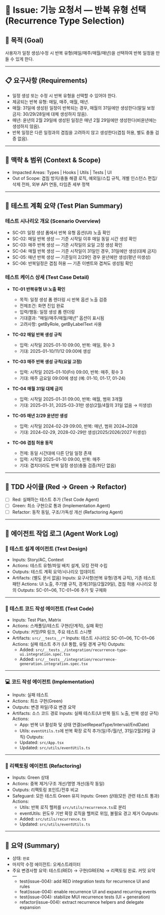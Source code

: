 # 🧭 Issue: 기능 요청서 — 반복 유형 선택 (Recurrence Type Selection)

## 🎯 목적 (Goal)

사용자가 일정 생성/수정 시 반복 유형(매일/매주/매월/매년)을 선택하여 반복 일정을 만들 수 있게 한다.

---

## 📋 요구사항 (Requirements)

- 일정 생성 또는 수정 시 반복 유형을 선택할 수 있어야 한다.
- 제공되는 반복 유형: 매일, 매주, 매월, 매년.
- 매월: 31일에 생성된 일정이 반복되는 경우, 매월의 31일에만 생성한다(말일 보정 금지: 30/29/28일에 대체 생성하지 않음).
- 매년: 윤년의 2월 29일에 생성된 일정은 매년 2월 29일에만 생성한다(비윤년에는 생성하지 않음).
- 반복 일정은 다른 일정과의 겹침을 고려하지 않고 생성한다(겹침 허용, 별도 충돌 검증 없음).

---

## 🧩 맥락 & 범위 (Context & Scope)

- Impacted Areas: Types | Hooks | Utils | Tests | UI
- Out of Scope: 겹침 방지/충돌 해결 로직, 예외일/스킵 규칙, 개별 인스턴스 편집/삭제 전파, 외부 API 연동, 타임존 세부 정책

---

## 🧪 테스트 계획 요약 (Test Plan Summary)

### 테스트 시나리오 개요 (Scenario Overview)

- SC-01: 일정 생성 폼에서 반복 유형 옵션(UI) 노출 확인
- SC-02: 매일 반복 생성 — 기준 시작일 이후 매일 동일 시간 생성 확인
- SC-03: 매주 반복 생성 — 기준 시작일의 요일 고정 생성 확인
- SC-04: 매월 반복 생성 — 기준 시작일이 31일인 경우, 31일에만 생성(대체 금지)
- SC-05: 매년 반복 생성 — 기준일이 2/29인 경우 윤년에만 생성(평년 미생성)
- SC-06: 반복일정은 겹침 허용 — 기존 이벤트와 겹쳐도 생성됨 확인

### 테스트 케이스 상세 (Test Case Detail)

- **TC-01 반복유형 UI 노출 확인**

  - 목적: 일정 생성 폼 렌더링 시 반복 옵션 노출 검증
  - 전제조건: 화면 진입 완료
  - 입력/행동: 일정 생성 폼 렌더링
  - 기대결과: “매일/매주/매월/매년” 옵션이 표시됨
  - 고려사항: getByRole, getByLabelText 사용

- **TC-02 매일 반복 생성 규칙**

  - 입력: 시작일 2025-01-10 09:00, 반복: 매일, 횟수 3
  - 기대: 2025-01-10/11/12 09:00에 생성

- **TC-03 매주 반복 생성 규칙(요일 고정)**

  - 입력: 시작일 2025-01-10(Fri) 09:00, 반복: 매주, 횟수 3
  - 기대: 매주 금요일 09:00에 생성 (예: 01-10, 01-17, 01-24)

- **TC-04 매월 31일 대체 금지**

  - 입력: 시작일 2025-01-31 09:00, 반복: 매월, 범위 3개월
  - 기대: 2025-01-31, 2025-03-31만 생성(2월/4월의 31일 없음 → 미생성)

- **TC-05 매년 2/29 윤년만 생성**

  - 입력: 시작일 2024-02-29 09:00, 반복: 매년, 범위 2024~2028
  - 기대: 2024-02-29, 2028-02-29만 생성(2025/2026/2027 미생성)

- **TC-06 겹침 허용 동작**
  - 전제: 동일 시간대에 다른 단일 일정 존재
  - 입력: 시작일 2025-01-10 09:00, 반복: 매주
  - 기대: 겹치더라도 반복 일정 생성(충돌 검증/차단 없음)

---

## 🔁 TDD 사이클 (Red → Green → Refactor)

- [ ] Red: 실패하는 테스트 추가 (Test Code Agent)
- [ ] Green: 최소 구현으로 통과 (Implementation Agent)
- [ ] Refactor: 동작 동일, 구조/가독성 개선 (Refactoring Agent)

---

## 🧠 에이전트 작업 로그 (Agent Work Log)

### 🧩 테스트 설계 에이전트 (Test Design)

- Inputs: Story/AC, Context
- Actions: 테스트 유형/파일 배치 설계, 모킹 전략 수립
- Outputs: 테스트 계획 요약/시나리오 업데이트
- Artifacts: (별도 문서 없음)
  <!-- TEST_DESIGN_START -->
  Inputs: 요구사항(반복 유형/경계 규칙), 기존 테스트 패턴
  Actions: UI 노출, 주기별 규칙, 경계(31일/2월29일), 겹침 허용 시나리오 정의
  Outputs: SC-01~06, TC-01~06 추가 및 구체화
  <!-- TEST_DESIGN_END -->

---

### 🧪 테스트 코드 작성 에이전트 (Test Code)

- Inputs: Test Plan, Matrix
- Actions: 스캐폴딩/테스트 구현(단계적), 실패 확인
- Outputs: 커밋/PR 링크, 주요 테스트 스니펫
- Artifacts: `src/__tests__/*`
  <!-- TEST_CODE_START -->
  Inputs: 테스트 시나리오 SC-01~06, TC-01~06
  Actions: 실패 테스트 추가 (UI 통합, 유틸 경계 규칙)
  Outputs:
  - Added: `src/__tests__/integration/recurrence-type-ui.integration.spec.tsx`
  - Added: `src/__tests__/integration/recurrence-generation.integration.spec.tsx`
  <!-- TEST_CODE_END -->

---

### 💻 코드 작성 에이전트 (Implementation)

- Inputs: 실패 테스트
- Actions: 최소 구현(Green)
- Outputs: 변경 파일/주요 변경 요약
- Artifacts: 소스 코드 경로
  <!-- IMPLEMENTATION_START -->
  Inputs: 실패 테스트(UI 반복 필드 노출, 반복 생성 규칙)
  Actions:
  - App: 반복 UI 활성화 및 상태 연결(setRepeatType/Interval/EndDate)
  - Utils: `eventUtils.ts`에 반복 확장 로직 추가(일/주/월/년, 31일/2월29일 규칙)
    Outputs:
  - Updated: `src/App.tsx`
  - Updated: `src/utils/eventUtils.ts`
  <!-- IMPLEMENTATION_END -->

---

### 🔧 리팩토링 에이전트 (Refactoring)

- Inputs: Green 상태
- Actions: 중복 제거/구조 개선/명명 개선(동작 동일)
- Outputs: 리팩토링 포인트/전후 비교
- Safeguard: 모든 테스트 Green 유지
  <!-- REFACTORING_START -->
  Inputs: Green 상태(모든 관련 테스트 통과)
  Actions:
  - Utils: 반복 로직 헬퍼를 `src/utils/recurrence.ts`로 분리
  - eventUtils: 윈도우 기반 확장 로직을 헬퍼로 위임, 불필요 경고 제거
    Outputs:
  - Added: `src/utils/recurrence.ts`
  - Updated: `src/utils/eventUtils.ts`
  <!-- REFACTORING_END -->

---

## 🧾 요약 (Summary)

- 상태: `완료`
- 마지막 수정 에이전트: 오케스트레이터
- 주요 변경사항 요약: 테스트(RED) → 구현(GREEN) → 리팩토링 완료. 커밋 요약 —
  - test(issue-004): add RED integration tests for recurrence UI and rules
  - feat(issue-004): enable recurrence UI and expand recurring events
  - test(issue-004): stabilize MUI recurrence tests (UI + generation)
  - refactor(issue-004): extract recurrence helpers and delegate expansion
